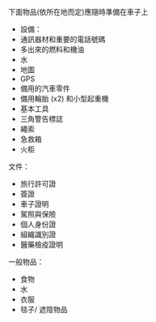 [Title]: # (要有什麼)
[Difficulty]: # (初學者)
[Order]: # (4)

下面物品(依所在地而定)應隨時準備在車子上

* 設備：
* 通訊器材和重要的電話號碼
* 多出來的燃料和機油
* 水
* 地圖
* GPS
* 備用的汽車零件
* 備用輪胎 (x2) 和小型起重機
* 基本工具
* 三角警告標誌
* 繩索
* 急救箱
* 火柜

文件：
* 旅行許可證
* 簽證
* 車子證明
* 駕照與保險
* 個人身份證
* 組織識別證
* 醫藥檢疫證明

一般物品：
* 食物
* 水
* 衣服
* 毯子/ 遮陰物品
